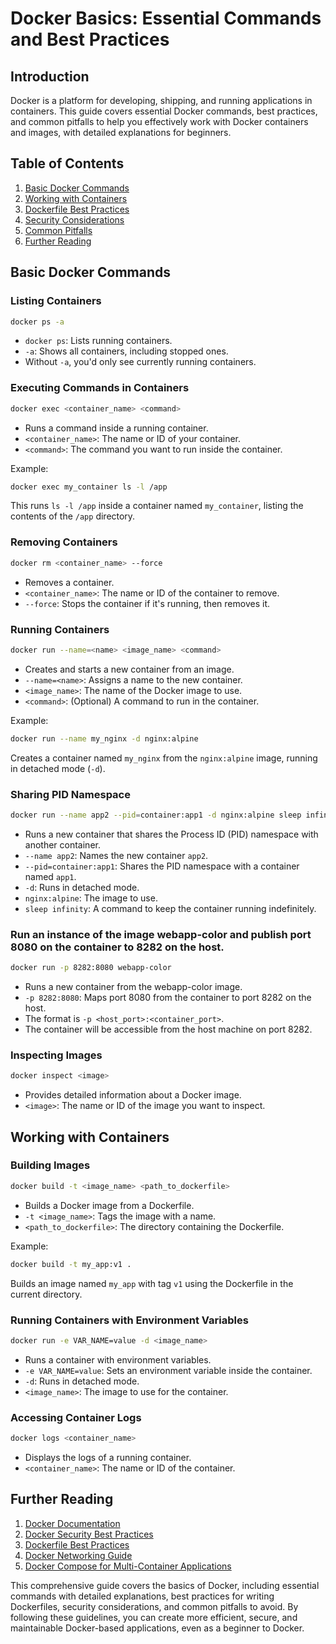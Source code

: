 # Docker Basics: Essential Commands and Best Practices

## Introduction

Docker is a platform for developing, shipping, and running applications in containers. This guide covers essential Docker commands, best practices, and common pitfalls to help you effectively work with Docker containers and images, with detailed explanations for beginners.

## Table of Contents

1. [Basic Docker Commands](#basic-docker-commands)
2. [Working with Containers](#working-with-containers)
3. [Dockerfile Best Practices](#dockerfile-best-practices)
4. [Security Considerations](#security-considerations)
5. [Common Pitfalls](#common-pitfalls)
6. [Further Reading](#further-reading)

## Basic Docker Commands

### Listing Containers

```bash
docker ps -a
```

- `docker ps`: Lists running containers.
- `-a`: Shows all containers, including stopped ones.
- Without `-a`, you'd only see currently running containers.

### Executing Commands in Containers

```bash
docker exec <container_name> <command>
```

- Runs a command inside a running container.
- `<container_name>`: The name or ID of your container.
- `<command>`: The command you want to run inside the container.

Example:
```bash
docker exec my_container ls -l /app
```
This runs `ls -l /app` inside a container named `my_container`, listing the contents of the `/app` directory.

### Removing Containers

```bash
docker rm <container_name> --force
```

- Removes a container.
- `<container_name>`: The name or ID of the container to remove.
- `--force`: Stops the container if it's running, then removes it.

### Running Containers

```bash
docker run --name=<name> <image_name> <command>
```

- Creates and starts a new container from an image.
- `--name=<name>`: Assigns a name to the new container.
- `<image_name>`: The name of the Docker image to use.
- `<command>`: (Optional) A command to run in the container.

Example:
```bash
docker run --name my_nginx -d nginx:alpine
```
Creates a container named `my_nginx` from the `nginx:alpine` image, running in detached mode (`-d`).

### Sharing PID Namespace

```bash
docker run --name app2 --pid=container:app1 -d nginx:alpine sleep infinity
```

- Runs a new container that shares the Process ID (PID) namespace with another container.
- `--name app2`: Names the new container `app2`.
- `--pid=container:app1`: Shares the PID namespace with a container named `app1`.
- `-d`: Runs in detached mode.
- `nginx:alpine`: The image to use.
- `sleep infinity`: A command to keep the container running indefinitely.

### Run an instance of the image webapp-color and publish port 8080 on the container to 8282 on the host.

```bash
docker run -p 8282:8080 webapp-color
```

- Runs a new container from the webapp-color image.
- `-p 8282:8080`: Maps port 8080 from the container to port 8282 on the host.
- The format is `-p <host_port>:<container_port>`.
- The container will be accessible from the host machine on port 8282.

### Inspecting Images

```bash
docker inspect <image>
```

- Provides detailed information about a Docker image.
- `<image>`: The name or ID of the image you want to inspect.

## Working with Containers

### Building Images

```bash
docker build -t <image_name> <path_to_dockerfile>
```

- Builds a Docker image from a Dockerfile.
- `-t <image_name>`: Tags the image with a name.
- `<path_to_dockerfile>`: The directory containing the Dockerfile.

Example:
```bash
docker build -t my_app:v1 .
```
Builds an image named `my_app` with tag `v1` using the Dockerfile in the current directory.

### Running Containers with Environment Variables

```bash
docker run -e VAR_NAME=value -d <image_name>
```

- Runs a container with environment variables.
- `-e VAR_NAME=value`: Sets an environment variable inside the container.
- `-d`: Runs in detached mode.
- `<image_name>`: The image to use for the container.

### Accessing Container Logs

```bash
docker logs <container_name>
```

- Displays the logs of a running container.
- `<container_name>`: The name or ID of the container.
## Further Reading

1. [Docker Documentation](https://docs.docker.com/)
2. [Docker Security Best Practices](https://snyk.io/blog/10-docker-image-security-best-practices/)
3. [Dockerfile Best Practices](https://docs.docker.com/develop/develop-images/dockerfile_best-practices/)
4. [Docker Networking Guide](https://docs.docker.com/network/)
5. [Docker Compose for Multi-Container Applications](https://docs.docker.com/compose/)

This comprehensive guide covers the basics of Docker, including essential commands with detailed explanations, best practices for writing Dockerfiles, security considerations, and common pitfalls to avoid. By following these guidelines, you can create more efficient, secure, and maintainable Docker-based applications, even as a beginner to Docker.
